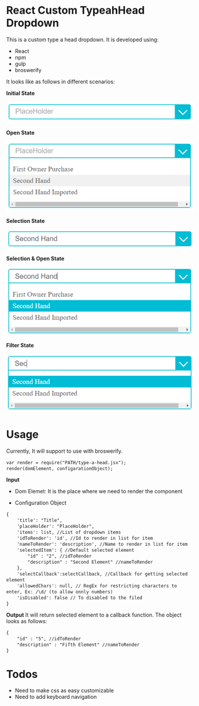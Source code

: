 # React Custom TypeahHead Dropdown

This is a custom type a head dropdown.
It is developed using:
- React
- npm
- gulp
- broswerify 

It looks like as follows in different scenarios:

**Initial State**

![Initial](https://raw.githubusercontent.com/narendrakurapati/react-custom-typeahead-dropdown/master/images/1initial.png)


**Open State**

![Open](https://raw.githubusercontent.com/narendrakurapati/react-custom-typeahead-dropdown/master/images/2open.png)


**Selection State**

![Selection](https://raw.githubusercontent.com/narendrakurapati/react-custom-typeahead-dropdown/master/images/3selection.png)


**Selection & Open State**

![Selection & Open](https://raw.githubusercontent.com/narendrakurapati/react-custom-typeahead-dropdown/master/images/4open-selection.png)


**Filter State**

![Filter](https://raw.githubusercontent.com/narendrakurapati/react-custom-typeahead-dropdown/master/images/5filter.png)


# Usage
Currently, It will support to use with broswerify.

```
var render = require("PATH/type-a-head.jsx");
render(domElement, configarationObject);
```


**Input**
- Dom Elemet: It is the place where we need to render the component

- Configuration Object

```
{
	'title': "Title",
	'placeHolder': "PlaceHolder",
	'items': list, //List of dropdown items
	'idToRender': 'id', //Id to render in list for item
	'nameToRender': 'description', //Name to render in list for item
	'selectedItem': { //Default selected element
		"id" : "2", //idToRender
		"description" : "Second Element" //nameToRender
	},
	'selectCallback':selectCallback, //Callback for getting selected element
	'allowedChars': null, // RegEx for restricting characters to enter, Ex: /\d/ (to allow onnly numbers)
	'isDisabled': false // To disabled to the filed
}
```

**Output**
It will return selected element to a callback function. The object looks as follows:

```
{
	"id" : "5", //idToRender
	"description" : "Fifth Element" //nameToRender
}
```

# Todos
- Need to make css as easy customizable
- Need to add keyboard navigation
